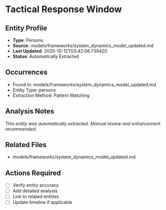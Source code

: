 # Tactical Response Window

## Entity Profile
- **Type**: Persons
- **Source**: models/frameworks/system_dynamics_model_updated.md
- **Last Updated**: 2025-10-12T03:42:06.739420
- **Status**: Automatically Extracted

## Occurrences
- Found in: models/frameworks/system_dynamics_model_updated.md
- Entity Type: persons
- Extraction Method: Pattern Matching

## Analysis Notes
*This entity was automatically extracted. Manual review and enhancement recommended.*

## Related Files
- models/frameworks/system_dynamics_model_updated.md

## Actions Required
- [ ] Verify entity accuracy
- [ ] Add detailed analysis
- [ ] Link to related entities
- [ ] Update timeline if applicable
